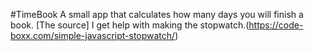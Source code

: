 #TimeBook
A small app that calculates how many days you will finish a book.
[The source] I get help with making the stopwatch.(https://code-boxx.com/simple-javascript-stopwatch/)

